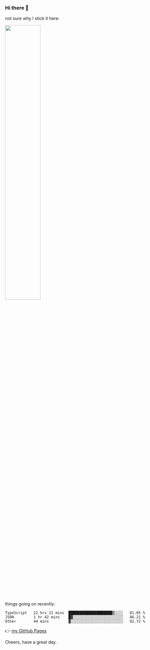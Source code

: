 ### Hi there 👋

not sure why I stick it here:

[<img width="48%" src="https://github-readme-stats.vercel.app/api?username=ykzhukian&show_icons=true&theme=dracula">](https://github.com/anuraghazra/github-readme-stats)


things going on recently:

<!--START_SECTION:waka-->

```text
TypeScript   22 hrs 21 mins  ████████████████████▒░░░░   81.05 %
JSON         1 hr 42 mins    █▓░░░░░░░░░░░░░░░░░░░░░░░   06.21 %
Other        44 mins         ▓░░░░░░░░░░░░░░░░░░░░░░░░   02.72 %
```

<!--END_SECTION:waka-->

👉 [my GitHub Pages](https://ykzhukian.github.io)

Cheers, have a great day.

